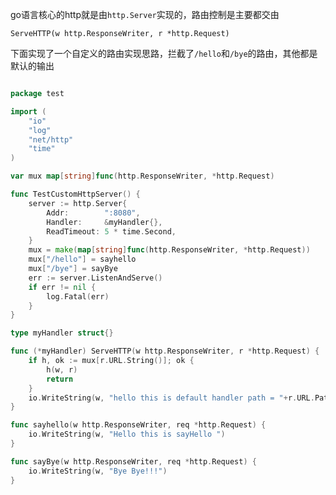 
go语言核心的http就是由```http.Server```实现的，路由控制是主要都交由

```ServeHTTP(w http.ResponseWriter, r *http.Request)```

下面实现了一个自定义的路由实现思路，拦截了```/hello```和```/bye```的路由，其他都是默认的输出

```go

package test

import (
	"io"
	"log"
	"net/http"
	"time"
)

var mux map[string]func(http.ResponseWriter, *http.Request)

func TestCustomHttpServer() {
	server := http.Server{
		Addr:        ":8080",
		Handler:     &myHandler{},
		ReadTimeout: 5 * time.Second,
	}
	mux = make(map[string]func(http.ResponseWriter, *http.Request))
	mux["/hello"] = sayhello
	mux["/bye"] = sayBye
	err := server.ListenAndServe()
	if err != nil {
		log.Fatal(err)
	}
}

type myHandler struct{}

func (*myHandler) ServeHTTP(w http.ResponseWriter, r *http.Request) {
	if h, ok := mux[r.URL.String()]; ok {
		h(w, r)
		return
	}
	io.WriteString(w, "hello this is default handler path = "+r.URL.Path)
}

func sayhello(w http.ResponseWriter, req *http.Request) {
	io.WriteString(w, "Hello this is sayHello ")
}

func sayBye(w http.ResponseWriter, req *http.Request) {
	io.WriteString(w, "Bye Bye!!!")
}

```